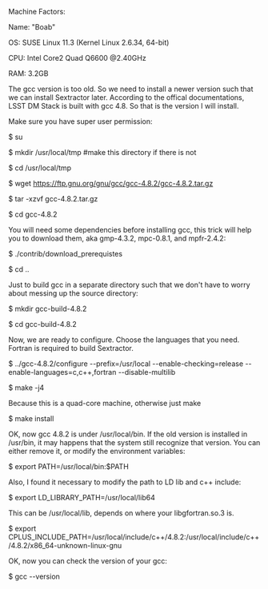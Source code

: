 Machine Factors:

Name: "Boab"

OS: SUSE Linux 11.3 (Kernel Linux 2.6.34, 64-bit)

CPU: Intel Core2 Quad Q6600 @2.40GHz

RAM: 3.2GB

The gcc version is too old. So we need to install a newer version such that we can install Sextractor later. According to the offical documentations, LSST DM Stack is built with gcc 4.8. So that is the version I will install.

Make sure you have super user permission:

$ su

$ mkdir /usr/local/tmp  #make this directory if there is not

$ cd /usr/local/tmp

$ wget https://ftp.gnu.org/gnu/gcc/gcc-4.8.2/gcc-4.8.2.tar.gz

$ tar -xzvf gcc-4.8.2.tar.gz

$ cd gcc-4.8.2

You will need some dependencies before installing gcc, this trick will help you to download them, aka gmp-4.3.2, mpc-0.8.1, and mpfr-2.4.2:

$ ./contrib/download_prerequistes

$ cd ..

Just to build gcc in a separate directory such that we don't have to worry about messing up the source directory:

$ mkdir gcc-build-4.8.2  

$ cd gcc-build-4.8.2

Now, we are ready to configure. Choose the languages that you need. Fortran is required to build Sextractor.

$ ../gcc-4.8.2/configure --prefix=/usr/local --enable-checking=release --enable-languages=c,c++,fortran --disable-multilib

$ make -j4

Because this is a quad-core machine, otherwise just make

$ make install

OK, now gcc 4.8.2 is under /usr/local/bin. If the old version is installed in /usr/bin, it may happens that the system still recognize that version. You can either remove it, or modify the environment variables:

$ export PATH=/usr/local/bin:$PATH

Also, I found it necessary to modify the path to LD lib and c++ include:

$ export LD_LIBRARY_PATH=/usr/local/lib64  

This can be /usr/local/lib, depends on where your libgfortran.so.3 is.

$ export CPLUS_INCLUDE_PATH=/usr/local/include/c++/4.8.2:/usr/local/include/c++/4.8.2/x86_64-unknown-linux-gnu

OK, now you can check the version of your gcc:

$ gcc --version

